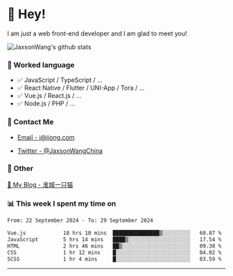 # 👋 Hey!

I am just a web front-end developer and I am glad to meet you!

![JaxsonWang's github stats](https://github-readme-stats.vercel.app/api?username=JaxsonWang&&show_icons=true&&title_color=1abc9c&&icon_color=1abc9c)


### 📝 Worked language

- ✅ JavaScript / TypeScript / ...
- ✅ React Native / Flutter / UNI-App / Tora / ...
- ✅ Vue.js / React.js / ...
- ✅ Node.js / PHP / ...

### 📮 Contact Me

- [Email - i@iiong.com](mailto:i@iiong.com)

- [Twitter - @JaxsonWangChina](https://twitter.com/JaxsonWangChina)

### 🤪 Other

[📌 My Blog - 淮城一只猫](https://iiong.com)

### 📊 This week I spent my time on

<!--START_SECTION:waka-->

```txt
From: 22 September 2024 - To: 29 September 2024

Vue.js            18 hrs 10 mins  ███████████████▒░░░░░░░░░   60.87 %
JavaScript        5 hrs 14 mins   ████▒░░░░░░░░░░░░░░░░░░░░   17.54 %
HTML              2 hrs 46 mins   ██▒░░░░░░░░░░░░░░░░░░░░░░   09.30 %
CSS               1 hr 12 mins    █░░░░░░░░░░░░░░░░░░░░░░░░   04.02 %
SCSS              1 hr 4 mins     █░░░░░░░░░░░░░░░░░░░░░░░░   03.59 %
```

<!--END_SECTION:waka-->

---

